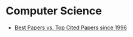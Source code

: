 # Computer Science #

- [Best Papers vs. Top Cited Papers since 1996](http://arnetminer.org/conferencebestpapers)